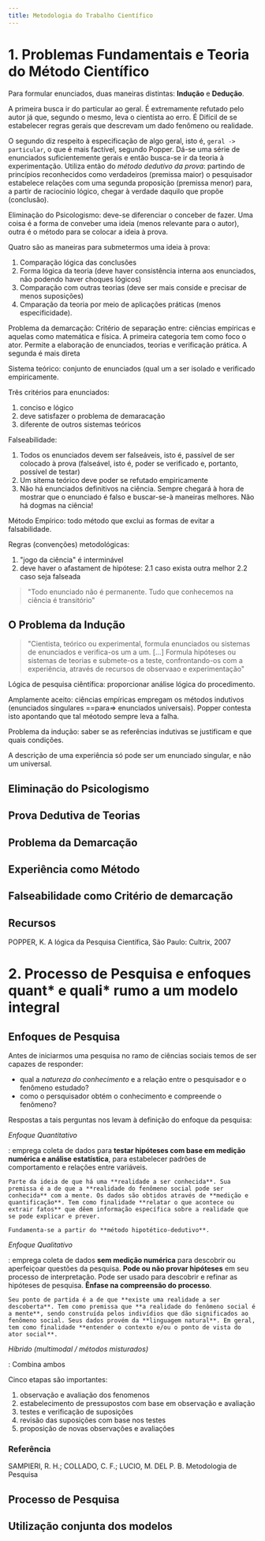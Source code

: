 ```yaml
---
title: Metodologia do Trabalho Científico
---
```


# 1. Problemas Fundamentais e Teoria do Método Científico

Para formular enunciados, duas maneiras distintas: **Indução** e **Dedução**.

A primeira busca ir do particular ao geral. É extremamente refutado pelo autor já que, segundo o mesmo, leva o cientísta ao erro. É Difícil de se estabelecer regras gerais que descrevam um dado fenômeno ou realidade.

O segundo diz respeito à especificação de algo geral, isto é, `geral -> particular`, o que é mais factível, segundo Popper. Dá-se uma série de enunciados suficientemente gerais e então busca-se ir da teoria à experimentação. Utiliza então do *método dedutivo da prova*: partindo de princípios reconhecidos como verdadeiros (premissa maior) o pesquisador estabelece relações com uma segunda proposição (premissa menor) para, a partir de raciocínio lógico, chegar à verdade daquilo que propõe (conclusão).

Eliminação do Psicologismo: deve-se diferenciar o conceber de fazer. Uma coisa é a forma de conveber uma ideia (menos relevante para o autor), outra é o método para se colocar a ideia à prova.

Quatro são as maneiras para submetermos uma ideia à prova:

1. Comparação lógica das conclusões
2. Forma lógica da teoria (deve haver consistência interna aos enunciados, não podendo haver choques lógicos)
3. Comparação com outras teorias (deve ser mais conside e precisar de menos suposições)
4. Cmparação da teoria por meio de aplicações práticas (menos especificidade).


Problema da demarcação: Critério de separação entre: ciências empíricas e aquelas como matemática e física. A primeira categoria tem como foco o ator. Permite a elaboração de enunciados, teorias e verificação prática. A segunda é mais direta

Sistema teórico: conjunto de enunciados (qual um a ser isolado e verificado empiricamente.

Três critérios para enunciados:
1.  conciso e lógico
2.  deve satisfazer o problema de demaracação
3.  diferente de outros sistemas teóricos

Falseabilidade:

1.  Todos os enunciados devem ser falseáveis, isto é, passível de ser colocado à prova (falseável, isto é, poder se verificado e, portanto, possível de testar)
2.  Um sitema teórico deve poder se refutado empiricamente
3.  Não há enunciados definitivos na ciência. Sempre chegará à hora de mostrar que o enunciado é falso e buscar-se-à maneiras melhores. Não há dogmas na ciência!

Método Empírico: todo método que exclui as formas de evitar a falsabilidade.

Regras (convenções) metodológicas:

1.  "jogo da ciência" é interminável
2.  deve haver o afastament de hipótese:
  2.1 caso exista outra melhor
  2.2 caso seja falseada

> "Todo enunciado não é permanente. Tudo que conhecemos na ciência é transitório"


## O Problema da Indução

> "Cientista, teórico ou experimental,  formula enunciados ou sistemas de enunciados e verifica-os um a um. [...] Formula hipóteses ou sistemas de teorias e submete-os a teste, confrontando-os com a experiência, através de recursos de observaao e experimentação"

Lógica de pesquisa ciêntífica: proporcionar análise lógica do procedimento.

Amplamente aceito: ciências empíricas empregam os métodos indutivos (enunciados singulares ==para=> enunciados universais). Popper contesta isto apontando que tal méotodo sempre leva a falha.

Problema da indução: saber se as referências indutivas se justificam e que quais condições.

  A descrição de uma experiência só pode ser um enunciado singular, e não um universal.

## Eliminação do Psicologismo


## Prova Dedutiva de Teorias

## Problema da Demarcação

## Experiência como Método

## Falseabilidade como Critério de demarcação




## Recursos

POPPER, K. A lógica da Pesquisa Científica, São Paulo: Cultrix, 2007

# 2. Processo de Pesquisa e enfoques quant\* e quali\* rumo a um modelo integral

## Enfoques de Pesquisa

Antes de iniciarmos uma pesquisa no ramo de ciências sociais temos de ser capazes de responder:

-   qual a *natureza do conhecimento* e a relação entre o pesquisador e o fenômeno estudado?
-   como o persquisador obtém o conhecimento e compreende o fenômeno?

Respostas a tais perguntas nos levam à definição do enfoque da pesquisa:


*Enfoque Quantitativo*

:   emprega coleta de dados para **testar hipóteses com base em medição numérica e análise estatística**, para estabelecer padrões de comportamento e relações entre variáveis.

    Parte da ideia de que há uma **realidade a ser conhecida**. Sua premissa é a de que a **realidade do fenômeno social pode ser conhecida** com a mente. Os dados são obtidos através de **medição e quantificação**. Tem como finalidade **relatar o que acontece ou extrair fatos** que dêem informação específica sobre a realidade que se pode explicar e prever.

    Fundamenta-se a partir do **método hipotético-dedutivo**.


*Enfoque Qualitativo*

:   emprega coleta de dados **sem medição numérica** para descobrir ou aperfeiçoar questões da pesquisa. **Pode ou não provar hipóteses** em seu processo de interpretação. Pode ser usado para descobrir e refinar as hipóteses de pesquisa. **Ênfase na compreensão do processo**.

    Seu ponto de partida é a de que **existe uma realidade a ser descoberta**. Tem como premissa que **a realidade do fenômeno social é a mente**, sendo construída pelos indivídios que dão significados ao fenômeno social. Seus dados provém da **linguagem natural**. Em geral, tem como finalidade **entender o contexto e/ou o ponto de vista do ator social**.


*Híbrido (multimodal / métodos misturados)*

:   Combina ambos


Cinco etapas são importantes:

1.  observação e avaliação dos fenomenos
2.  estabelecimento de pressupostos com base em observação e avaliação
3.  testes e verificação de suposições
4.  revisão das suposições com base nos testes
5.  proposição de novas observações e avaliações



### Referência

SAMPIERI, R. H.; COLLADO, C. F.; LUCIO, M. DEL P. B.
Metodologia de Pesquisa

## Processo de Pesquisa

## Utilização conjunta  dos modelos



